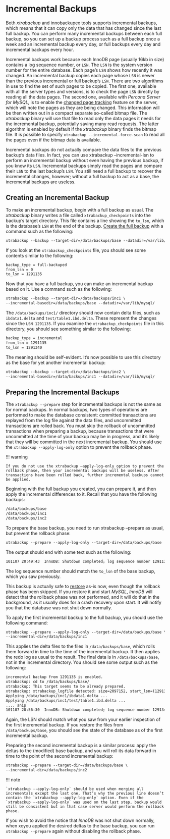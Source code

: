 # Incremental Backups

Both *xtrabackup* and innobackupex tools supports incremental backups, which
means that it can copy only the data that has changed since the last full
backup. You can perform many incremental backups between each full backup, so
you can set up a backup process such as a full backup once a week and an
incremental backup every day, or full backups every day and incremental backups
every hour.

Incremental backups work because each InnoDB page (usually 16kb in size)
contains a log sequence number, or `LSN`. The `LSN` is the system
version number for the entire database. Each page’s `LSN` shows how
recently it was changed. An incremental backup copies each page whose
`LSN` is newer than the previous incremental or full backup’s
`LSN`. There are two algorithms in use to find the set of such pages to be
copied. The first one, available with all the server types and versions, is to
check the page `LSN` directly by reading all the data pages. The second
one, available with *Percona Server for MySQL*, is to enable the [changed page tracking](http://www.percona.com/doc/percona-server/5.5/management/changed_page_tracking.html)
feature on the server, which will note the pages as they are being changed. This
information will be then written out in a compact separate so-called bitmap
file. The *xtrabackup* binary will use that file to read only the data pages it
needs for the incremental backup, potentially saving many read requests. The
latter algorithm is enabled by default if the *xtrabackup* binary finds the
bitmap file. It is possible to specify `xtrabackup --incremental-force-scan` to read all the pages even if the bitmap data is
available.

Incremental backups do not actually compare the data files to the previous
backup’s data files. In fact, you can use xtrabackup –incremental-lsn
to perform an incremental backup without even having the previous backup, if you
know its `LSN`. Incremental backups simply read the pages and compare
their `LSN` to the last backup’s `LSN`. You still need a full backup
to recover the incremental changes, however; without a full backup to act as a
base, the incremental backups are useless.

## Creating an Incremental Backup

To make an incremental backup, begin with a full backup as usual. The
*xtrabackup* binary writes a file called `xtrabackup_checkpoints` into the
backup’s target directory. This file contains a line showing the `to_lsn`,
which is the database’s `LSN` at the end of the backup. [Create the
full backup](../backup_scenarios/full_backup.md#creating-a-backup) with a command such as the following:

```default
xtrabackup --backup --target-dir=/data/backups/base --datadir=/var/lib/mysql/
```

If you look at the `xtrabackup_checkpoints` file, you should see some
contents similar to the following:

```default
backup_type = full-backuped
from_lsn = 0
to_lsn = 1291135
```

Now that you have a full backup, you can make an incremental backup based on
it. Use a command such as the following:

```default
xtrabackup --backup --target-dir=/data/backups/inc1 \
--incremental-basedir=/data/backups/base --datadir=/var/lib/mysql/
```

The `/data/backups/inc1/` directory should now contain delta files, such
as `ibdata1.delta` and `test/table1.ibd.delta`. These represent the
changes since the `LSN 1291135`. If you examine the
`xtrabackup_checkpoints` file in this directory, you should see something
similar to the following:

```default
backup_type = incremental
from_lsn = 1291135
to_lsn = 1291340
```

The meaning should be self-evident. It’s now possible to use this directory as
the base for yet another incremental backup:

```default
xtrabackup --backup --target-dir=/data/backups/inc2 \
--incremental-basedir=/data/backups/inc1 --datadir=/var/lib/mysql/
```

## Preparing the Incremental Backups

The `xtrabackup --prepare` step for incremental backups is not the same
as for normal backups. In normal backups, two types of operations are performed
to make the database consistent: committed transactions are replayed from the
log file against the data files, and uncommitted transactions are rolled
back. You must skip the rollback of uncommitted transactions when preparing a
backup, because transactions that were uncommitted at the time of your backup
may be in progress, and it’s likely that they will be committed in the next
incremental backup. You should use the `xtrabackup --apply-log-only`
option to prevent the rollback phase.

!!! warning

    If you do not use the xtrabackup –apply-log-only option to prevent the rollback phase, then your incremental backups will be useless. After transactions have been rolled back, further incremental backups cannot be applied.

Beginning with the full backup you created, you can prepare it, and then apply
the incremental differences to it. Recall that you have the following backups:

```default
/data/backups/base
/data/backups/inc1
/data/backups/inc2
```

To prepare the base backup, you need to run xtrabackup –prepare as
usual, but prevent the rollback phase:

```default
xtrabackup --prepare --apply-log-only --target-dir=/data/backups/base
```

The output should end with some text such as the following:

```default
101107 20:49:43  InnoDB: Shutdown completed; log sequence number 1291135
```

The log sequence number should match the `to_lsn` of the base backup, which
you saw previously.

This backup is actually safe to [restore](../backup_scenarios/full_backup.md#restoring-a-backup) as-is now,
even though the rollback phase has been skipped. If you restore it and start
*MySQL*, *InnoDB* will detect that the rollback phase was not performed, and it
will do that in the background, as it usually does for a crash recovery upon
start. It will notify you that the database was not shut down normally.

To apply the first incremental backup to the full backup, you should use the
following command:

```default
xtrabackup --prepare --apply-log-only --target-dir=/data/backups/base \
--incremental-dir=/data/backups/inc1
```

This applies the delta files to the files in `/data/backups/base`, which
rolls them forward in time to the time of the incremental backup. It then
applies the redo log as usual to the result. The final data is in
`/data/backups/base`, not in the incremental directory. You should see
some output such as the following:

```default
incremental backup from 1291135 is enabled.
xtrabackup: cd to /data/backups/base/
xtrabackup: This target seems to be already prepared.
xtrabackup: xtrabackup_logfile detected: size=2097152, start_lsn=(1291340)
Applying /data/backups/inc1/ibdata1.delta ...
Applying /data/backups/inc1/test/table1.ibd.delta ...
.... snip
101107 20:56:30  InnoDB: Shutdown completed; log sequence number 1291340
```

Again, the LSN should match what you saw from your earlier inspection of the
first incremental backup. If you restore the files from
`/data/backups/base`, you should see the state of the database as of the
first incremental backup.

Preparing the second incremental backup is a similar process: apply the deltas
to the (modified) base backup, and you will roll its data forward in time to the
point of the second incremental backup:

```default
xtrabackup --prepare --target-dir=/data/backups/base \
--incremental-dir=/data/backups/inc2
```

!!! note

    `xtrabackup --apply-log-only` should be used when merging all incrementals except the last one. That’s why the previous line doesn’t contain the `xtrabackup --apply-log-only` option. Even if the `xtrabackup --apply-log-only` was used on the last step, backup would still be consistent but in that case server would perform the rollback phase.

If you wish to avoid the notice that *InnoDB* was not shut down normally, when
xoyou applied the desired deltas to the base backup, you can run
`xtrabackup --prepare` again without disabling the rollback phase.
